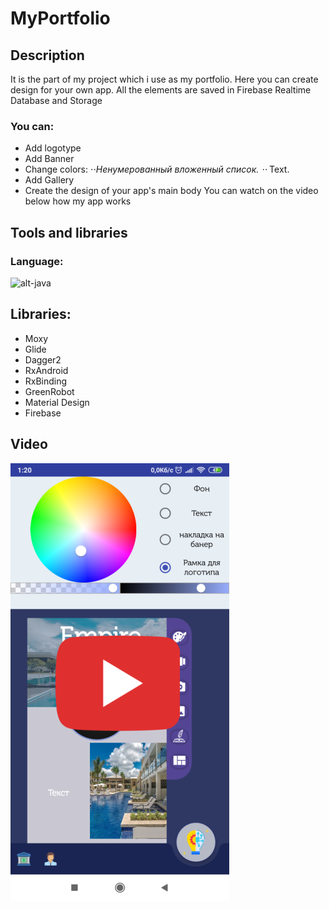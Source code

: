 # MyPortfolio
## Description
  It is the part of my project which i use as my portfolio. Here you can create design for your own app. All the elements are saved in Firebase Realtime Database and Storage
  ### You can:
  * Add logotype
  * Add Banner
  * Change colors:
⋅⋅*Ненумерованный вложенный список.
  ⋅⋅* Text.
  * Add Gallery
  * Create the design of your app's main body
  You can watch on the video below how my app works
  
## Tools and libraries
### Language:
![alt-java](https://sdtimes.com/wp-content/uploads/2018/09/Java-logo-490x301.jpg "JAVA")

## Libraries:
* Moxy
* Glide
* Dagger2
* RxAndroid
* RxBinding
* GreenRobot
* Material Design
* Firebase

## Video
[![ALT-vido](https://github.com/FriedrichMykola/MyPortfolio/blob/master/Image.png?raw=true)](https://www.youtube.com/watch?v=mIxi6ZiTrJo)
